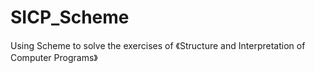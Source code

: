 # SICP_Scheme
Using Scheme to solve the exercises of 《Structure and Interpretation of Computer Programs》
